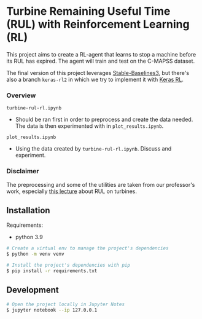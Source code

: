 # Turbine Remaining Useful Time (RUL) with Reinforcement Learning (RL)

This project aims to create a RL-agent that learns to stop a machine before its RUL has expired. The agent will train and test on the C-MAPSS dataset.

The final version of this project leverages [Stable-Baselines3](https://stable-baselines3.readthedocs.io/en/master/), but there's also a branch `keras-rl2` in which we try to implement it with [Keras RL](https://keras-rl.readthedocs.io/en/latest/agents/overview/).

### Overview
`turbine-rul-rl.ipynb`
- Should be ran first in order to preprocess and create the data needed. The data is then experimented with in `plot_results.ipynb`.

`plot_results.ipynb`
- Using the data created by `turbine-rul-rl.ipynb`. Discuss and experiment.

### Disclaimer

The preprocessing and some of the utilities are taken from our professor's work, especially [this lecture](https://github.com/lompabo/aiiti-course-2021-05) about RUL on turbines.

## Installation

Requirements:
- python 3.9

```bash
# Create a virtual env to manage the project's dependencies
$ python -m venv venv

# Install the project's dependencies with pip
$ pip install -r requirements.txt
```

## Development
```bash
# Open the project locally in Jupyter Notes
$ jupyter notebook --ip 127.0.0.1
```